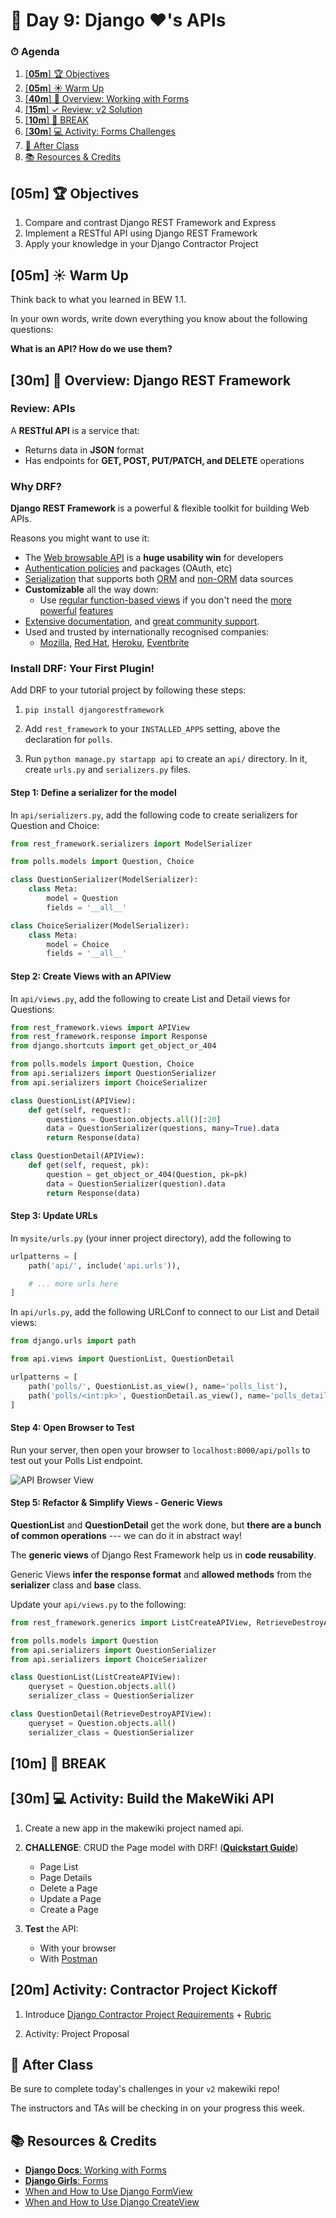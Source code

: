 # 📜 Day 9: Django ❤️'s APIs

### ⏱ Agenda

1. [[**05m**] 🏆 Objectives](#05m-%f0%9f%8f%86-objectives)
2. [[**05m**] ☀️ Warm Up](#05m-%e2%98%80%ef%b8%8f-warm-up)
3. [[**40m**] 📖 Overview: Working with Forms](#40m-%f0%9f%93%96-overview-working-with-forms)
4. [[**15m**] ✓ Review: v2 Solution](#15m-%e2%9c%93-review-v2-solution)
5. [[**10m**] 🌴 BREAK](#10m-%f0%9f%8c%b4-break)
6. [[**30m**] 💻 Activity: Forms Challenges](#30m-%f0%9f%92%bb-activity-forms-challenges)
7. [🌃 After Class](#%f0%9f%8c%83-after-class)
8. [📚 Resources & Credits](#%f0%9f%93%9a-resources--credits)

## [**05m**] 🏆 Objectives

1. Compare and contrast Django REST Framework and Express
1. Implement a RESTful API using Django REST Framework
1. Apply your knowledge in your Django Contractor Project 

## [**05m**] ☀️ Warm Up

Think back to what you learned in BEW 1.1.

In your own words, write down everything you know about the following questions:

**What is an API? How do we use them?**

## [**30m**] 📖 Overview: Django REST Framework

### Review: APIs

A **RESTful API** is a service that:

- Returns data in **JSON** format
- Has endpoints for **GET, POST, PUT/PATCH, and DELETE** operations

### Why DRF?

**Django REST Framework** is a powerful & flexible toolkit for building Web APIs.

Reasons you might want to use it:

- The [Web browsable API](https://restframework.herokuapp.com/) is a **huge usability win** for developers
- [Authentication policies](https://www.django-rest-framework.org/api-guide/authentication/) and packages (OAuth, etc)
- [Serialization](https://www.django-rest-framework.org/api-guide/serializers/) that supports both [ORM](https://www.django-rest-framework.org/api-guide/serializers#modelserializer) and [non-ORM](https://www.django-rest-framework.org/api-guide/serializers#serializers) data sources
- **Customizable** all the way down:
  - Use [regular function-based views](https://www.django-rest-framework.org/api-guide/views#function-based-views) if you don't need the [more](https://www.django-rest-framework.org/api-guide/generic-views/) [powerful](https://www.django-rest-framework.org/api-guide/viewsets/) [features](https://www.django-rest-framework.org/api-guide/routers/)
- [Extensive documentation](https://www.django-rest-framework.org/), and [great community support](https://groups.google.com/forum/?fromgroups#!forum/django-rest-framework).
- Used and trusted by internationally recognised companies:
  - [Mozilla](https://www.mozilla.org/en-US/about/), [Red Hat](https://www.redhat.com/), [Heroku](https://www.heroku.com/), [Eventbrite](https://www.eventbrite.co.uk/about/)


### Install DRF: Your First Plugin!

Add DRF to your tutorial project by following these steps:

1. `pip install djangorestframework`

1. Add `rest_framework` to your `INSTALLED_APPS` setting, above the declaration for `polls`.

1. Run `python manage.py startapp api` to create an `api/` directory. In it, create `urls.py` and `serializers.py` files.

#### Step 1: Define a serializer for the model

In `api/serializers.py`, add the following code to create serializers for Question and Choice:

```py
from rest_framework.serializers import ModelSerializer

from polls.models import Question, Choice

class QuestionSerializer(ModelSerializer):
    class Meta:
        model = Question
        fields = '__all__'

class ChoiceSerializer(ModelSerializer):
    class Meta:
        model = Choice
        fields = '__all__'
```

#### Step 2: Create Views with an APIView

In `api/views.py`, add the following to create List and Detail views for Questions:

```py
from rest_framework.views import APIView
from rest_framework.response import Response
from django.shortcuts import get_object_or_404

from polls.models import Question, Choice
from api.serializers import QuestionSerializer
from api.serializers import ChoiceSerializer

class QuestionList(APIView):
    def get(self, request):
        questions = Question.objects.all()[:20]
        data = QuestionSerializer(questions, many=True).data
        return Response(data)

class QuestionDetail(APIView):
    def get(self, request, pk):
        question = get_object_or_404(Question, pk=pk)
        data = QuestionSerializer(question).data
        return Response(data)
```

#### Step 3: Update URLs

In `mysite/urls.py` (your inner project directory), add the following to 

```py
urlpatterns = [
    path('api/', include('api.urls')),

    # ... more urls here
]
```

In `api/urls.py`, add the following URLConf to connect to our List and Detail views:

```py
from django.urls import path

from api.views import QuestionList, QuestionDetail

urlpatterns = [
    path('polls/', QuestionList.as_view(), name='polls_list'),
    path('polls/<int:pk>', QuestionDetail.as_view(), name='polls_detail')
]
```

#### Step 4: Open Browser to Test

Run your server, then open your browser to `localhost:8000/api/polls` to test out your Polls List endpoint.

![API Browser View](Assets/drf.png)

#### Step 5: Refactor & Simplify Views - Generic Views

**QuestionList** and **QuestionDetail** get the work done, but **there are a bunch of common operations** --- we can do it in abstract way!

The **generic views** of Django Rest Framework help us in **code reusability**.

Generic Views **infer the response format** and **allowed methods** from the **serializer** class and **base** class.

Update your `api/views.py` to the following:

```py
from rest_framework.generics import ListCreateAPIView, RetrieveDestroyAPIView

from polls.models import Question
from api.serializers import QuestionSerializer
from api.serializers import ChoiceSerializer

class QuestionList(ListCreateAPIView):
    queryset = Question.objects.all()
    serializer_class = QuestionSerializer

class QuestionDetail(RetrieveDestroyAPIView):
    queryset = Question.objects.all()
    serializer_class = QuestionSerializer
```

## [**10m**] 🌴 BREAK

<!-- > -->

## [**30m**] 💻 Activity: Build the MakeWiki API

1. Create a new app in the makewiki project named api.

1. **CHALLENGE**: CRUD the Page model with DRF! ([**Quickstart Guide**](https://www.django-rest-framework.org/tutorial/quickstart/))
    - Page List
    - Page Details 
    - Delete a Page
    - Update a Page
    - Create a Page

1. **Test** the API:
    - With your browser
    - With [Postman](https://www.getpostman.com/downloads/)


## [**20m**] Activity: Contractor Project Kickoff

1. Introduce [Django Contractor Project Requirements](Projects/requirements) + [Rubric](Projects/rubric)

1. Activity: Project Proposal

## 🌃 After Class

Be sure to complete today's challenges in your `v2` makewiki repo!

The instructors and TAs will be checking in on your progress this week.

<!-- > -->

## 📚 Resources & Credits

- [**Django Docs**: Working with Forms](https://docs.djangoproject.com/en/2.2/topics/forms/)
- [**Django Girls**: Forms](https://tutorial.djangogirls.org/en/django_forms/)
- [When and How to Use Django FormView](https://www.agiliq.com/blog/2019/01/django-formview/)
- [When and How to Use Django CreateView](https://www.agiliq.com/blog/2019/01/django-createview/)
